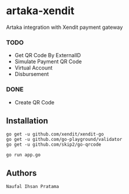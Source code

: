 # artaka-xendit

Artaka integration with Xendit payment gateway

### TODO
- Get QR Code By ExternalID
- Simulate Payment QR Code
- Virtual Account
- Disbursement

### DONE
- Create QR Code


## Installation
```console
go get -u github.com/xendit/xendit-go
go get -u github.com/go-playground/validator
go get -u github.com/skip2/go-qrcode

go run app.go 
```


## Authors
```
Naufal Ihsan Pratama
```